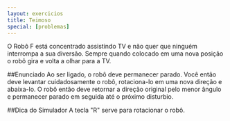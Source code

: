 ```yaml
---
layout: exercicios
title: Teimoso
special: [problemas]
---
```


O Robô F está concentrado assistindo TV e não quer que ninguém interrompa a sua diversão. Sempre quando colocado em uma nova posição o robô gira e volta a olhar para a TV.

##Enunciado
Ao ser ligado, o robô deve permanecer parado. Você então deve levantar cuidadosamente o robô, rotaciona-lo em uma nova direção e abaixa-lo. O robô então deve retornar a direção original pelo menor ângulo e permanecer parado em seguida até o próximo disturbio.

##Dica do Simulador
A tecla "R" serve para rotacionar o robô.
